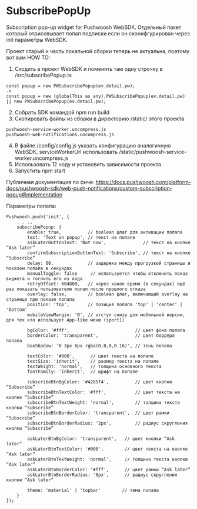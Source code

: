 # SubscribePopUp

Subscription pop-up widget for Pushwoosh WebSDK.
Отдельный пакет который отрисовывает попап подписки если он сконифгурирован через init параметры WebSDK.

Проект старый и часть локальной сборки теперь не актуальна, поэтому вот вам HOW TO:
1. Сходить в проект WebSDK и поменять там одну строчку в /src/subscribePopup.ts
```
const popup = new PWSubscribePopup(ev.detail.pw);
->
const popup = new (globalThis as any).PWSubscribePopup(ev.detail.pw) || new PWSubscribePopup(ev.detail.pw);
```
2. Собрать SDK командой npm run build
3. Скопировать файлы из сборки в директорию /static/ этого проекта
```
pushwoosh-service-worker.uncompress.js
pushwoosh-web-notifications.uncompress.js
```
4. В файле /config/config.js указать конфигурацию аналогичную WebSDK, serviceWorkerUrl использовать /static/pushwoosh-service-worker.uncompress.js
5. Использовать 12 ноду и установить зависимости проекта
6. Запустить npm start

Публичная документация по фиче: https://docs.pushwoosh.com/platform-docs/pushwoosh-sdk/web-push-notifications/custom-subscription-popup#implementation

Параметры попапа:
```
Pushwoosh.push('init', {
    . . .,
    subscribePopup: {
        enable: true,          // boolean флаг для активации попапа 
        text: 'Text on popup', // текст на попапе
        askLaterButtonText: 'Not now',              // текст на кнопке “Ask later”
        confirmSubscriptionButtonText: 'Subscribe', // текст на кнопке “Subscribe”
        delay: 60,             // задержка между прогрузкой страницы и показом попапа в секундах
        manualToggle: false     // используется чтобы отключить показ виджета и тоглить его из кода
        retryOffset: 604800,   // через какое время (в секундах) ещё раз показать пользователю попап после прошлого отказа
        overlay: false,        // boolean флаг, включающий overlay на странице при показе попапа
        position: 'top',       // позиция попапа 'top' | 'center' | 'bottom'
        mobileViewMargin: '0', // отступ снизу для мобильной версии, для тех кто использует App-like меню (sport1)
        
        bgColor: '#fff',                         // цвет фона попапа
        borderColor: 'transparent',              // цвет бордера попапа
        boxShadow: '0 3px 6px rgba(0,0,0,0.16)', // тень попапа
        
        textColor: '#000',      // цвет текста на попапе
        textSize: 'inherit',    // размер текста на попапе
        textWeight: 'normal',   // толщина основного текста
        fontFamily: 'inherit',  // шрифт на попапе
        
        subscribeBtnBgColor: '#4285f4',          // цвет кнопки “Subscribe”
        subscribeBtnTextColor: '#fff',           // цвет текста на кнопке “Subscribe”
        subscribeBtnTextWeight: 'normal',        // толщина текста кнопки “Subscribe”
        subscribeBtnBorderColor: 'transparent',  // цвет рамки “Subscribe”
        subscribeBtnBorderRadius: '2px',         // радиус скругления кнопки “Subscribe”
        
        askLaterBtnBgColor: 'transparent',   // цвет кнопки “Ask later”
        askLaterBtnTextColor: '#000',        // цвет текста на кнопке “Ask later”
        askLaterBtnTextWeight: 'normal',     // толщина текста кнопки “Ask later”
        askLaterBtnBorderColor: '#fff',      // цвет рамки “Ask later”
        askLaterBtnBorderRadius: '8px',      // радиус скругления кнопки “Ask later”
        
        theme: 'material' | 'topbar'        // тема попапа
    }    
});
```
